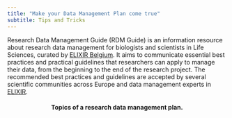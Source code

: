 ```yaml
---
title: "Make your Data Management Plan come true"
subtitle: Tips and Tricks
---
```



Research Data Management Guide (RDM Guide) is an information resource about research data management for biologists and scientists in Life Sciences, curated by [ELIXIR Belgium](https://www.elixir-belgium.org). It aims to communicate essential best practices and practical guidelines that researchers can apply to manage their data, from the beginning to the end of the research project. The recommended best practices and guidelines are accepted by several scientific communities across Europe and data management experts in [ELIXIR](elixir).

<div class="ratio main_rdm">
    <object class="rdm_cycle" type="image/svg+xml" data="images/RDMGuide-2.svg"></object>
</div>

<h4 style="text-align: center;">
    Topics of a research data management plan.
</h4>